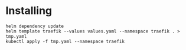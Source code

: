 # Installing

```shell
helm dependency update
helm template traefik --values values.yaml --namespace traefik . > tmp.yaml
kubectl apply -f tmp.yaml --namespace traefik
```
